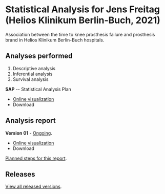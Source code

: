# Statistical Analysis for Jens Freitag (Helios Klinikum Berlin-Buch, 2021)

Association between the time to knee prosthesis failure and prosthesis brand in Helios Klinikum Berlin-Buch hospitals.

## Analyses performed

1. Descriptive analysis
1. Inferential analysis
1. Survival analysis

**SAP** -- Statistical Analysis Plan

- [Online visualization][sapviz-v01]
- Download
<!-- - [Download][sappdf-v01] -->

[sapviz-v01]: report/SAP_analise_dados_JF_2021-v01.md
[sappdf-v01]: report/SAP_analise_dados_JF_2021-v01.pdf?raw=true

## Analysis report

<!-- **Version 02** - [Ongoing][milestone-v02]. -->
<!-- **Version 02** - [Concluded][milestone-v02]. -->

<!-- [Planning][v02-project]. -->

<!-- - [Online visualization][reportviz-v02] -->
<!-- - Download -->
<!-- <\!-- - [Download][pdf-v02] -\-> -->

**Version 01** - [Ongoing][milestone-v01].
<!-- **Version 01** - [Concluded][milestone-v01]. -->

- [Online visualization][reportviz-v01]
- Download
<!-- - [Download][pdf-v01] -->

[Planned steps for this report][v01-project].

## Releases

[View all released versions][releases].

[releases]: https://github.com/philsf-biostat/analise_dados_JF_2021/releases/
[milestone-v01]: https://github.com/philsf-biostat/analise_dados_JF_2021/milestone/1
[reportviz-v01]: report/analise_dados_JF_2021-v01.md
[docx-v01]: report/analise_dados_JF_2021-v01.docx?raw=true
[pdf-v01]: report/analise_dados_JF_2021-v01.pdf?raw=true
[v01-project]: https://github.com/philsf-biostat/analise_dados_JF_2021/projects/1

[milestone-v02]: https://github.com/philsf-biostat/analise_dados_JF_2021/milestone/xxx
[reportviz-v02]: report/analise_dados_JF_2021-v02.md
[docx-v02]: report/analise_dados_JF_2021-v02.docx?raw=true
[pdf-v02]: report/analise_dados_JF_2021-v02.pdf?raw=true
[v02-project]: https://github.com/philsf-biostat/analise_dados_JF_2021/projects/xxx

